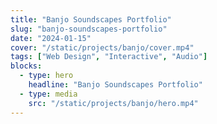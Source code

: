 ```yaml
---
title: "Banjo Soundscapes Portfolio"
slug: "banjo-soundscapes-portfolio"
date: "2024-01-15"
cover: "/static/projects/banjo/cover.mp4"
tags: ["Web Design", "Interactive", "Audio"]
blocks:
  - type: hero
    headline: "Banjo Soundscapes Portfolio"
  - type: media
    src: "/static/projects/banjo/hero.mp4"
---
```

